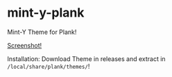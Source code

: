 # mint-y-plank
Mint-Y Theme for Plank!

[Screenshot!](https://www.rawgithubusercontent.com/progwi0/mint-y-plank/blob/main/screenshots/screenshot.png)

Installation:
Download Theme in releases and extract in ```/local/share/plank/themes/```!
